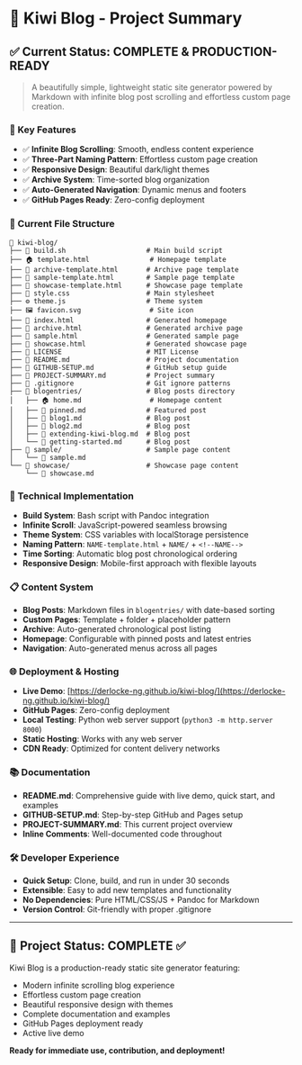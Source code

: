 # 🥝 Kiwi Blog - Project Summary

## ✅ Current Status: COMPLETE & PRODUCTION-READY

> A beautifully simple, lightweight static site generator powered by Markdown with infinite blog post scrolling and effortless custom page creation.

### 🌟 Key Features
- ✅ **Infinite Blog Scrolling**: Smooth, endless content experience
- ✅ **Three-Part Naming Pattern**: Effortless custom page creation
- ✅ **Responsive Design**: Beautiful dark/light themes  
- ✅ **Archive System**: Time-sorted blog organization
- ✅ **Auto-Generated Navigation**: Dynamic menus and footers
- ✅ **GitHub Pages Ready**: Zero-config deployment

### 📁 Current File Structure
```
🥝 kiwi-blog/
├── 🔧 build.sh                    # Main build script
├── 🏠 template.html               # Homepage template
├── 📄 archive-template.html       # Archive page template
├── 📄 sample-template.html        # Sample page template
├── 📄 showcase-template.html      # Showcase page template
├── 🎨 style.css                   # Main stylesheet
├── ⚙️ theme.js                    # Theme system
├── 🖼️ favicon.svg                 # Site icon
├── 📄 index.html                  # Generated homepage
├── 📄 archive.html                # Generated archive page
├── 📄 sample.html                 # Generated sample page
├── 📄 showcase.html               # Generated showcase page
├── 📄 LICENSE                     # MIT License
├── 📄 README.md                   # Project documentation
├── 📄 GITHUB-SETUP.md             # GitHub setup guide
├── 📄 PROJECT-SUMMARY.md          # Project summary
├── 📄 .gitignore                  # Git ignore patterns
├── 📝 blogentries/                # Blog posts directory
│   ├── 🏠 home.md                 # Homepage content
│   ├── 📌 pinned.md               # Featured post
│   ├── 📰 blog1.md                # Blog post
│   ├── 📰 blog2.md                # Blog post
│   ├── 📰 extending-kiwi-blog.md  # Blog post
│   └── 📰 getting-started.md      # Blog post
├── 📁 sample/                     # Sample page content
│   └── 📝 sample.md
└── 📁 showcase/                   # Showcase page content
    └── 📝 showcase.md
```

### 🚀 Technical Implementation
- **Build System**: Bash script with Pandoc integration
- **Infinite Scroll**: JavaScript-powered seamless browsing
- **Theme System**: CSS variables with localStorage persistence
- **Naming Pattern**: `NAME-template.html` + `NAME/` + `<!--NAME-->`
- **Time Sorting**: Automatic blog post chronological ordering
- **Responsive Design**: Mobile-first approach with flexible layouts

### 📋 Content System
- **Blog Posts**: Markdown files in `blogentries/` with date-based sorting
- **Custom Pages**: Template + folder + placeholder pattern
- **Archive**: Auto-generated chronological post listing
- **Homepage**: Configurable with pinned posts and latest entries
- **Navigation**: Auto-generated menus across all pages

### 🌐 Deployment & Hosting
- **Live Demo**: [https://derlocke-ng.github.io/kiwi-blog/](https://derlocke-ng.github.io/kiwi-blog/)
- **GitHub Pages**: Zero-config deployment
- **Local Testing**: Python web server support (`python3 -m http.server 8000`)
- **Static Hosting**: Works with any web server
- **CDN Ready**: Optimized for content delivery networks

### 📚 Documentation
- **README.md**: Comprehensive guide with live demo, quick start, and examples
- **GITHUB-SETUP.md**: Step-by-step GitHub and Pages setup
- **PROJECT-SUMMARY.md**: This current project overview
- **Inline Comments**: Well-documented code throughout

### 🛠️ Developer Experience
- **Quick Setup**: Clone, build, and run in under 30 seconds
- **Extensible**: Easy to add new templates and functionality
- **No Dependencies**: Pure HTML/CSS/JS + Pandoc for Markdown
- **Version Control**: Git-friendly with proper .gitignore

---

## 🎯 Project Status: COMPLETE ✅

Kiwi Blog is a production-ready static site generator featuring:
- Modern infinite scrolling blog experience
- Effortless custom page creation
- Beautiful responsive design with themes
- Complete documentation and examples  
- GitHub Pages deployment ready
- Active live demo

**Ready for immediate use, contribution, and deployment!**
